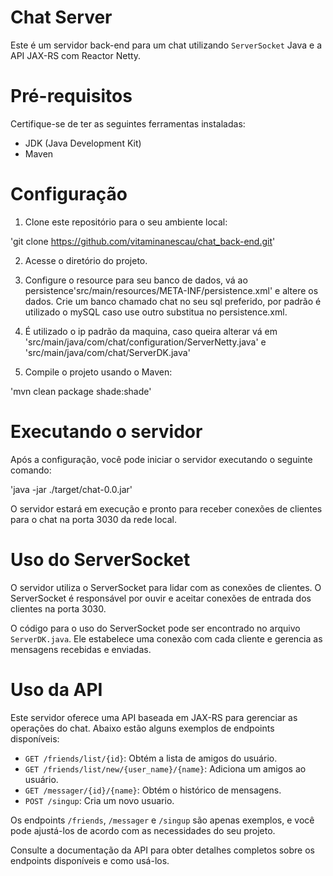 
# Chat Server

Este é um servidor back-end para um chat utilizando `ServerSocket` Java e a API JAX-RS com Reactor Netty.

# Pré-requisitos

Certifique-se de ter as seguintes ferramentas instaladas:

- JDK (Java Development Kit)
- Maven

# Configuração

1. Clone este repositório para o seu ambiente local:
  
  'git clone https://github.com/vitaminanescau/chat_back-end.git'

2. Acesse o diretório do projeto.

3. Configure o resource para seu banco de dados, vá ao persistence'src/main/resources/META-INF/persistence.xml' e altere os dados. Crie um banco chamado chat no seu sql preferido, por padrão é utilizado o mySQL caso use outro substitua no persistence.xml.

4. É utilizado o ip padrão da maquina, caso queira alterar vá em 'src/main/java/com/chat/configuration/ServerNetty.java' e 'src/main/java/com/chat/ServerDK.java'

5. Compile o projeto usando o Maven:

  'mvn clean package shade:shade'

# Executando o servidor

Após a configuração, você pode iniciar o servidor executando o seguinte comando:

'java -jar ./target/chat-0.0.jar'

O servidor estará em execução e pronto para receber conexões de clientes para o chat na porta 3030 da rede local.

# Uso do ServerSocket

O servidor utiliza o ServerSocket para lidar com as conexões de clientes. O ServerSocket é responsável por ouvir e aceitar conexões de entrada dos clientes na porta 3030.

O código para o uso do ServerSocket pode ser encontrado no arquivo `ServerDK.java`. Ele estabelece uma conexão com cada cliente e gerencia as mensagens recebidas e enviadas.

# Uso da API

Este servidor oferece uma API baseada em JAX-RS para gerenciar as operações do chat. Abaixo estão alguns exemplos de endpoints disponíveis:

- `GET /friends/list/{id}`: Obtém a lista de amigos do usuário.
- `GET /friends/list/new/{user_name}/{name}`: Adiciona um amigos ao usuário.
- `GET /messager/{id}/{name}`: Obtém o histórico de mensagens.
- `POST /singup`: Cria um novo usuario.

Os endpoints `/friends`, `/messager` e `/singup` são apenas exemplos, e você pode ajustá-los de acordo com as necessidades do seu projeto.

Consulte a documentação da API para obter detalhes completos sobre os endpoints disponíveis e como usá-los.

